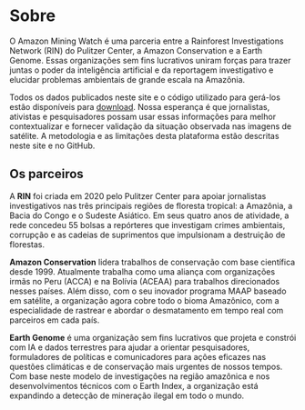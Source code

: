 # Sobre

O Amazon Mining Watch é uma parceria entre a Rainforest Investigations Network (RIN) do Pulitzer Center, a Amazon Conservation e a Earth Genome. Essas organizações sem fins lucrativos uniram forças para trazer juntas o poder da inteligência artificial e da reportagem investigativo e elucidar problemas ambientais de grande escala na Amazônia.

Todos os dados publicados neste site e o código utilizado para gerá-los estão disponíveis para [download](https://github.com/earthrise-media/mining-detector). Nossa esperança é que jornalistas, ativistas e pesquisadores possam usar essas informações para melhor contextualizar e fornecer validação da situação observada nas imagens de satélite. A metodologia e as limitações desta plataforma estão descritas neste site e no GitHub.

## Os parceiros

A **RIN** foi criada em 2020 pelo Pulitzer Center para apoiar jornalistas investigativos nas três principais regiões de floresta tropical: a Amazônia, a Bacia do Congo e o Sudeste Asiático. Em seus quatro anos de atividade, a rede concedeu 55 bolsas a repórteres que investigam crimes ambientais, corrupção e as cadeias de suprimentos que impulsionam a destruição de florestas.

**Amazon Conservation** lidera trabalhos de conservação com base científica desde 1999. Atualmente trabalha como uma aliança com organizações irmãs no Peru (ACCA) e na Bolívia (ACEAA) para trabalhos direcionados nesses países. Além disso, com o seu inovador programa MAAP baseado em satélite, a organização agora cobre todo o bioma Amazônico, com a especialidade de rastrear e abordar o desmatamento em tempo real com parceiros em cada país.

**Earth Genome** é uma organização sem fins lucrativos que projeta e constrói com IA e dados terrestres para ajudar a orientar pesquisadores, formuladores de políticas e comunicadores para ações eficazes nas questões climáticas e de conservação mais urgentes de nossos tempos. Com base neste modelo de investigações na região amazônica e nos desenvolvimentos técnicos com o Earth Index, a organização está expandindo a detecção de mineração ilegal em todo o mundo.
